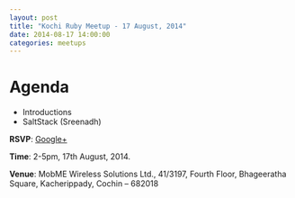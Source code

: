 ```yaml
---
layout: post
title: "Kochi Ruby Meetup - 17 August, 2014"
date: 2014-08-17 14:00:00
categories: meetups
---
```


# Agenda

* Introductions
* SaltStack (Sreenadh)

**RSVP**: [Google+](https://plus.google.com/events/c7amodr8uekn6g9k1u2d6c1sg04)

**Time**: 2-5pm, 17th August, 2014.

**Venue**: MobME Wireless Solutions Ltd., 41/3197, Fourth Floor, Bhageeratha Square, Kacherippady, Cochin – 682018

